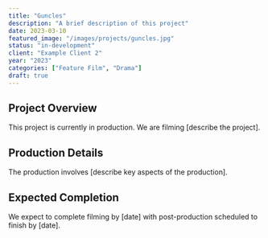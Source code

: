 ```yaml
---
title: "Guncles"
description: "A brief description of this project"
date: 2023-03-10
featured_image: "/images/projects/guncles.jpg"
status: "in-development"
client: "Example Client 2"
year: "2023"
categories: ["Feature Film", "Drama"]
draft: true
---
```


## Project Overview

This project is currently in production. We are filming [describe the project].

## Production Details

The production involves [describe key aspects of the production].

## Expected Completion

We expect to complete filming by [date] with post-production scheduled to finish by [date].